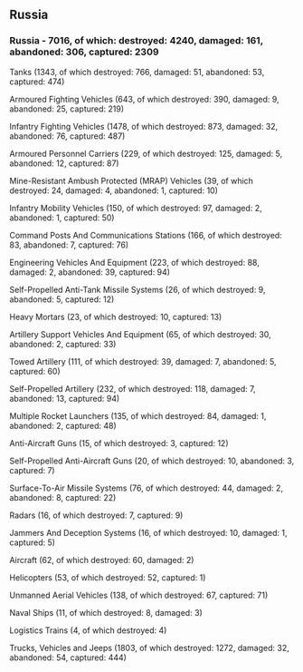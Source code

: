 
 
 ## Russia
 
 ### Russia - 7016, of which: destroyed: 4240, damaged: 161, abandoned: 306, captured: 2309

 

 

 Tanks (1343, of which destroyed: 766, damaged: 51, abandoned: 53, captured: 474)

 Armoured Fighting Vehicles (643, of which destroyed: 390, damaged: 9, abandoned: 25, captured: 219)

 Infantry Fighting Vehicles (1478, of which destroyed: 873, damaged: 32, abandoned: 76, captured: 487)

 Armoured Personnel Carriers (229, of which destroyed: 125, damaged: 5, abandoned: 12, captured: 87)

 Mine-Resistant Ambush Protected (MRAP) Vehicles (39, of which destroyed: 24, damaged: 4, abandoned: 1, captured: 10)

 Infantry Mobility Vehicles (150, of which destroyed: 97, damaged: 2, abandoned: 1, captured: 50)

 Command Posts And Communications Stations (166, of which destroyed: 83, abandoned: 7, captured: 76)

 Engineering Vehicles And Equipment (223, of which destroyed: 88, damaged: 2, abandoned: 39, captured: 94)

 Self-Propelled Anti-Tank Missile Systems (26, of which destroyed: 9, abandoned: 5, captured: 12)

 Heavy Mortars (23, of which destroyed: 10, captured: 13)

 Artillery Support Vehicles And Equipment (65, of which destroyed: 30, abandoned: 2, captured: 33)

 Towed Artillery (111, of which destroyed: 39, damaged: 7, abandoned: 5, captured: 60)

 Self-Propelled Artillery (232, of which destroyed: 118, damaged: 7, abandoned: 13, captured: 94)

 Multiple Rocket Launchers (135, of which destroyed: 84, damaged: 1, abandoned: 2, captured: 48)

 Anti-Aircraft Guns (15, of which destroyed: 3, captured: 12)

 Self-Propelled Anti-Aircraft Guns (20, of which destroyed: 10, abandoned: 3, captured: 7)

 Surface-To-Air Missile Systems (76, of which destroyed: 44, damaged: 2, abandoned: 8, captured: 22)

 Radars (16, of which destroyed: 7, captured: 9)

 Jammers And Deception Systems (16, of which destroyed: 10, damaged: 1, captured: 5)

 Aircraft (62, of which destroyed: 60, damaged: 2)

 Helicopters (53, of which destroyed: 52, captured: 1)

 Unmanned Aerial Vehicles (138, of which destroyed: 67, captured: 71)

 Naval Ships (11, of which destroyed: 8, damaged: 3)

 Logistics Trains (4, of which destroyed: 4)

 Trucks, Vehicles and Jeeps (1803, of which destroyed: 1272, damaged: 32, abandoned: 54, captured: 444)

